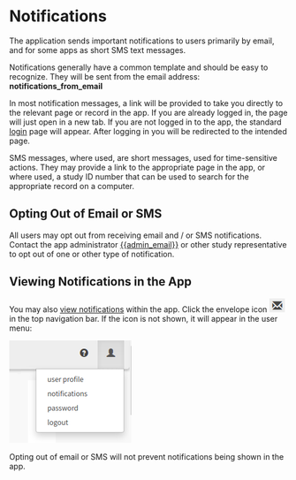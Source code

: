 # Notifications

The application sends important notifications to users primarily by email, and for some apps as short SMS text messages.

Notifications generally have a common template and should be easy to recognize. They will be sent from the email
address: **notifications_from_email**

In most notification messages, a link will be provided to take you directly to the relevant page or record in the app. If
you are already logged in, the page will just open in a new tab. If you are not logged in to the app, the standard [login](login.md)
page will appear. After logging in you will be redirected to the intended page.

SMS messages, where used, are short messages, used for time-sensitive actions. They may provide a link to the appropriate page in the app,
or where used, a study ID number that can be used to search for the appropriate record on a computer.

## Opting Out of Email or SMS

All users may opt out from receiving email and / or SMS notifications. Contact the
app administrator [{{admin_email}}](mailto:{{admin_email}}) or other study representative to
opt out of one or other type of notification.

## Viewing Notifications in the App

You may also [view notifications](/reports/user__my_notifications) within the app.
Click the envelope icon ![envelope icon](images/envelope-icon.png) in the top navigation bar. If
the icon is not shown, it will appear in the user menu:

![user icon](images/user-logout-dropdown.png)

Opting out of email or SMS will not prevent notifications being shown in the app.
